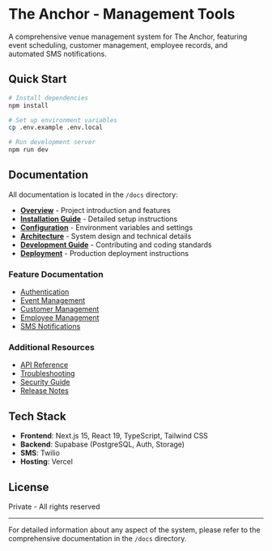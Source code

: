 # The Anchor - Management Tools

A comprehensive venue management system for The Anchor, featuring event scheduling, customer management, employee records, and automated SMS notifications.

## Quick Start

```bash
# Install dependencies
npm install

# Set up environment variables
cp .env.example .env.local

# Run development server
npm run dev
```

## Documentation

All documentation is located in the `/docs` directory:

- **[Overview](./docs/overview.md)** - Project introduction and features
- **[Installation Guide](./docs/installation.md)** - Detailed setup instructions
- **[Configuration](./docs/configuration.md)** - Environment variables and settings
- **[Architecture](./docs/architecture.md)** - System design and technical details
- **[Development Guide](./docs/development.md)** - Contributing and coding standards
- **[Deployment](./docs/deployment.md)** - Production deployment instructions

### Feature Documentation
- [Authentication](./docs/feature-authentication.md)
- [Event Management](./docs/feature-events.md)
- [Customer Management](./docs/feature-customers.md)
- [Employee Management](./docs/feature-employees.md)
- [SMS Notifications](./docs/feature-sms.md)

### Additional Resources
- [API Reference](./docs/api-reference.md)
- [Troubleshooting](./docs/troubleshooting.md)
- [Security Guide](./docs/security.md)
- [Release Notes](./docs/release-notes.md)

## Tech Stack

- **Frontend**: Next.js 15, React 19, TypeScript, Tailwind CSS
- **Backend**: Supabase (PostgreSQL, Auth, Storage)
- **SMS**: Twilio
- **Hosting**: Vercel

## License

Private - All rights reserved

---

For detailed information about any aspect of the system, please refer to the comprehensive documentation in the `/docs` directory.